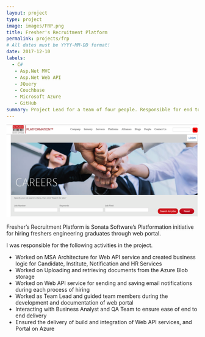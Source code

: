 ```yaml
---
layout: project
type: project
image: images/FRP.png
title: Fresher's Recruitment Platform
permalink: projects/frp
# All dates must be YYYY-MM-DD format!
date: 2017-12-10
labels:
  - C#
   - Asp.Net MVC
   - Asp.Net Web API
   - JQuery
   - Couchbase
   - Microsoft Azure
   - GitHub
summary: Project Lead for a team of four people. Responsible for end to end deployment of the web portal.
---
```


<img class="ui image" src="../images/FRP.png">

Fresher’s Recruitment Platform is Sonata Software’s Platformation initiative for hiring freshers engineering graduates through web portal.

I was responsible for the following activities in the project.
<ul>
<li>Worked on MSA Architecture for Web API service and created business logic for Candidate, Institute, Notification and HR Services</li>
<li>Worked on Uploading and retrieving documents from the Azure Blob storage</li>
<li>Worked on Web API service for sending and saving email notifications during each process of hiring</li>
<li>Worked as Team Lead and guided team members during the development and documentation of web portal</li>
<li>Interacting with Business Analyst and QA Team to ensure ease of end to end delivery</li>
<li>Ensured the delivery of build and integration of Web API services, and Portal on Azure</li>
</ul>


